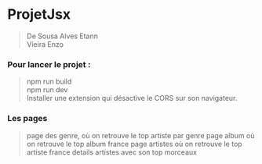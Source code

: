 # ProjetJsx
>De Sousa Alves Etann\
>Vieira Enzo

### Pour lancer le projet : 
> npm run build\
> npm run dev\
> Installer une extension qui désactive le CORS sur son navigateur.

### Les pages 
> page des genre, où on retrouve le top artiste par genre
> page album où on retrouve le top album france
> page artistes où on retrouve le top artiste france
> details artistes avec son top morceaux
